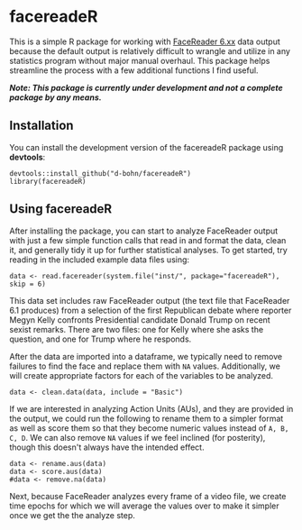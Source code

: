 # facereadeR
This is a simple R package for working with 
[FaceReader 6.xx](http://www.noldus.com/human-behavior-research/products/facereader)
data output because the default output is relatively difficult
to wrangle and utilize in any statistics program without major
manual overhaul. This package helps streamline the process
with a few additional functions I find useful.

***Note: This package is currently under development and not a complete package by any means.***

## Installation

You can install the development version of the facereadeR package using **devtools**:

    devtools::install_github("d-bohn/facereadeR")
    library(facereadeR)

## Using facereadeR

After installing the package, you can start to analyze FaceReader output with just a few simple function calls that read in 
and format the data, clean it, and generally tidy it up for further statistical analyses. To get started, try reading in the
included example data files using:

    data <- read.facereader(system.file("inst/", package="facereadeR"), skip = 6)

This data set includes raw FaceReader output (the text file that FaceReader 6.1 produces) from a selection of the first
Republican debate where reporter Megyn Kelly confronts Presidential candidate Donald Trump on recent sexist remarks. There are two files: one for Kelly where she asks the question, and one for Trump where he responds.

After the data are imported into a dataframe, we typically need to remove failures to find the face and replace them with
``NA`` values. Additionally, we will create appropriate factors for each of the variables to be analyzed.

    data <- clean.data(data, include = "Basic")

If we are interested in analyzing Action Units (AUs), and they are provided in the output, we could run the following to rename
them to a simpler format as well as score them so that they become numeric values instead of ``A, B, C, D``. We can also 
remove ``NA`` values if we feel inclined (for posterity), though this doesn't always have the intended effect.

    data <- rename.aus(data)
    data <- score.aus(data)
    #data <- remove.na(data)
    
Next, because FaceReader analyzes every frame of a video file, we create time epochs for which we will average the values over
to make it simpler once we get the the analyze step.




